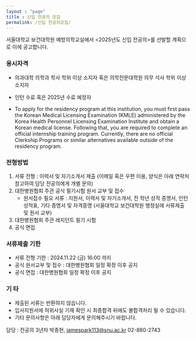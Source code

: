 ```yaml
---
layout : "page"
title : 신입 전공의 모집
permalink: /신입 전공의모집/
---
```


서울대학교 보건대학원 예방의학교실에서 <2025년도 신입 전공의>를 선발할 계획으로 이에 공고합니다.


### 응시자격


- 의과대학 의학과 학사 학위 이상 소지자 혹은 의학전문대학원 의무 석사 학위 이상 소지자
- 인턴 수료 혹은 2025년 수료 예정자

- To apply for the residency program at this institution, you must first pass the Korean Medical Licensing Examination (KMLE) administered by the Korea Health Personnel Licensing Examination Institute and obtain a Korean medical license. Following that, you are required to complete an official internship training program. Currently, there are no official Clerkship Programs or similar alternatives available outside of the residency program.


### 전형방법


1. 서류 전형 : 이력서 및 자기소개서 제출 (이메일 혹은 우편 이용, 양식은 아래 연락처 참고하여 담당 전공의에게 개별 문의)
2. 대한병원협회 주관 공식 필기시험 원서 교부 및 접수
    - 원서접수 필요 서류 : 지원서, 이력서 및 자기소개서, 전 학년 성적 증명서, 인턴 성적표, 기타 증명서 및 자격증명 (서울대학교 보건대학원 행정실에 서류제출 및 원서 교부)
3. 대한병원협회 주관 레지던트 필기 시험
4. 공식 면접


### 서류제출 기한


- 서류 전형 기한 : 2024.11.22 (금) 16:00 까지
- 공식 원서교부 및 접수 : 대한병원협회 일정 확정 이후 공지
- 공식 면접 :  대한병원협회 일정 확정 이후 공지

### 기 타


- 제출된 서류는 반환하지 않습니다.
- 입사지원서에 허위사실 기재 확인 시 최종합격 뒤에도 불합격처리 될 수 있습니다.
- 기타 문의사항은 아래 담당자에게 문의해주시기 바랍니다.





담당 : 전공의 3년차 박종현, jamespark113@snu.ac.kr  02-880-2743